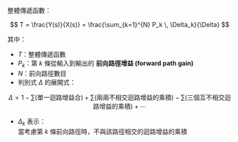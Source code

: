 

整體傳遞函數：

$$
T = \frac{Y(s)}{X(s)} = \frac{\sum_{k=1}^{N} P_k \, \Delta_k}{\Delta}
$$

其中：

- $T$：整體傳遞函數  
- $P_k$：第 $k$ 條從輸入到輸出的 **前向路徑增益 (forward path gain)**  
- $N$：前向路徑數目  
- 判別式 $\Delta$ 的展開式：

$$
\Delta = 1 - \sum (\text{單一迴路增益合})+ \sum (\text{兩兩不相交迴路增益的乘積})- \sum (\text{三個互不相交迴路增益的乘積})+ \cdots
$$

- $\Delta_k$ 表示：  
當考慮第 $k$ 條前向路徑時，不與該路徑相交的迴路增益的乘積

